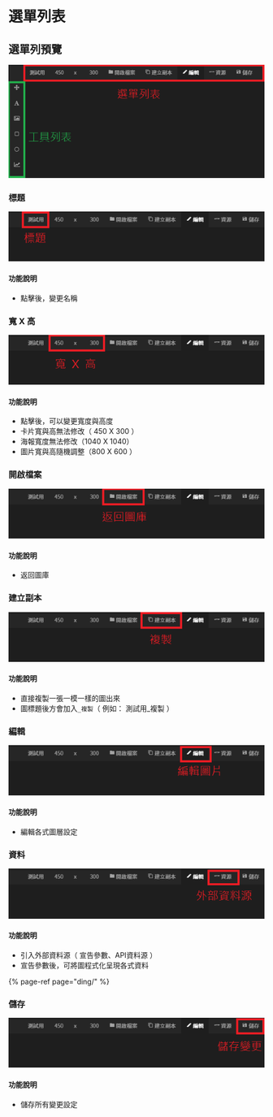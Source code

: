# 選單列表

## 選單列預覽

![&#x5217;&#x8868;&#x8AAA;&#x660E;](../.gitbook/assets/xuan-dan-lie-biao-yu-gong-ju-lie-biao.png)



### 標題

![&#x6A19;&#x984C;](../.gitbook/assets/xuan-dan-lie-biao-biao-ti.png)

#### 功能說明

* 點擊後，變更名稱



### 寬 X 高

![&#x5BEC; X &#x9AD8;](../.gitbook/assets/xuan-dan-lie-biao-kuanxgao.png)

#### 功能說明

* 點擊後，可以變更寬度與高度
* 卡片寬與高無法修改（ 450 X 300 ）
* 海報寬度無法修改（1040 X 1040）
* 圖片寬與高隨機調整（800 X 600 ）



### 開啟檔案

![&#x958B;&#x555F;&#x6A94;&#x6848;](../.gitbook/assets/xuan-dan-lie-biao-kai-qi-dang-an.png)

#### 功能說明

* 返回圖庫



### 建立副本

![&#x5EFA;&#x7ACB;&#x526F;&#x672C;](../.gitbook/assets/xuan-dan-lie-biao-jian-li-fu-ben.png)

#### 功能說明

* 直接複製一張一模一樣的圖出來
* 圖標題後方會加入`_複製`（ 例如： 測試用\_複製 ）



### 編輯

![&#x7DE8;&#x8F2F;](../.gitbook/assets/xuan-dan-lie-biao-bian-ji.png)

#### 功能說明

* 編輯各式圖層設定



### 資料

![&#x8CC7;&#x6E90;](../.gitbook/assets/xuan-dan-lie-biao-zi-yuan.png)

#### 功能說明

* 引入外部資料源（ 宣告參數、API資料源 ）
* 宣告參數後，可將圖程式化呈現各式資料

{% page-ref page="ding/" %}



### 儲存

![&#x5132;&#x5B58;](../.gitbook/assets/xuan-dan-lie-biao-chu-cun.png)

#### 功能說明

* 儲存所有變更設定

